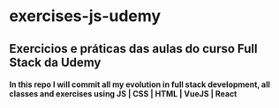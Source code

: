 # exercises-js-udemy
## Exercicios e práticas das aulas do curso Full Stack da Udemy

#### In this repo I will commit all my evolution in full stack development, all classes and exercises using JS | CSS | HTML | VueJS | React
